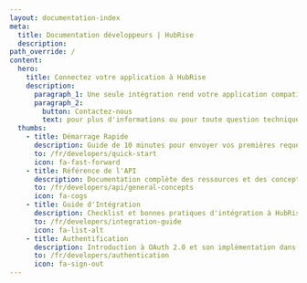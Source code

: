 ```yaml
---
layout: documentation-index
meta:
  title: Documentation développeurs | HubRise
  description:
path_override: /
content:
  hero:
    title: Connectez votre application à HubRise
    description:
      paragraph_1: Une seule intégration rend votre application compatible avec tout l'écosystème HubRise.
      paragraph_2:
        button: Contactez-nous
        text: pour plus d'informations ou pour toute question technique.
  thumbs:
    - title: Démarrage Rapide
      description: Guide de 10 minutes pour envoyer vos premières requêtes (en anglais)
      to: /fr/developers/quick-start
      icon: fa-fast-forward
    - title: Référence de l'API
      description: Documentation complète des ressources et des concepts de l'API (en anglais)
      to: /fr/developers/api/general-concepts
      icon: fa-cogs
    - title: Guide d'Intégration
      description: Checklist et bonnes pratiques d'intégration à HubRise (en anglais)
      to: /fr/developers/integration-guide
      icon: fa-list-alt
    - title: Authentification
      description: Introduction à OAuth 2.0 et son implémentation dans HubRise (en anglais)
      to: /fr/developers/authentication
      icon: fa-sign-out
---
```


